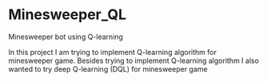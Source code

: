 # Minesweeper_QL
Minesweeper bot using Q-learning

In this project I am trying to implement Q-learning algorithm for minesweeper game.
Besides trying to implement Q-learning algorithm I also wanted to try deep Q-learning (DQL) for minesweeper game

